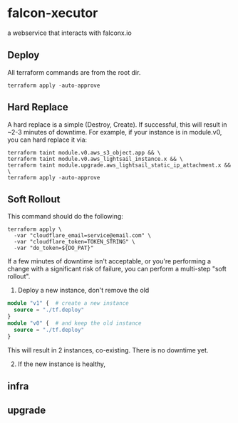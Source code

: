 # falcon-xecutor
a webservice that interacts with falconx.io

## Deploy
All terraform commands are from the root dir.
```
terraform apply -auto-approve
```

## Hard Replace

A hard replace is a simple (Destroy, Create). If successful, this will result in ~2-3 minutes of downtime.
For example, if your instance is in module.v0, you can hard replace it via:
```
terraform taint module.v0.aws_s3_object.app && \
terraform taint module.v0.aws_lightsail_instance.x && \
terraform taint module.upgrade.aws_lightsail_static_ip_attachment.x && \
terraform apply -auto-approve
```

## Soft Rollout

This command should do the following:
```
terraform apply \
  -var "cloudflare_email=service@email.com" \
  -var "cloudflare_token=TOKEN_STRING" \
  -var "do_token=${DO_PAT}"
```

If a few minutes of downtime isn't acceptable, 
or you're performing a change with a significant risk of failure, 
you can perform a multi-step "soft rollout".

1. Deploy a new instance, don't remove the old
```terraform
module "v1" {  # create a new instance
  source = "./tf.deploy"
}
module "v0" {  # and keep the old instance
  source = "./tf.deploy"
}
```
This will result in 2 instances, co-existing. 
There is no downtime yet.

2. If the new instance is healthy, 

## infra

## upgrade